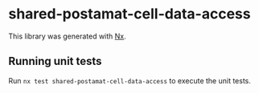 # shared-postamat-cell-data-access

This library was generated with [Nx](https://nx.dev).

## Running unit tests

Run `nx test shared-postamat-cell-data-access` to execute the unit tests.
